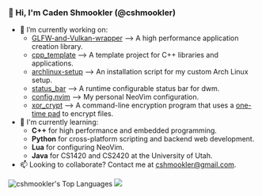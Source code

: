 ### 👋  Hi, I'm Caden Shmookler (@cshmookler)

- 🔭 I’m currently working on:
    - [GLFW-and-Vulkan-wrapper](https://github.com/cshmookler/GLFW-and-Vulkan-wrapper) --> A high performance application creation library.
    - [cpp_template](https://github.com/cshmookler/cpp_template) --> A template project for C++ libraries and applications.
    - [archlinux-setup](https://github.com/cshmookler/archlinux-setup) --> An installation script for my custom Arch Linux setup.
    - [status_bar](https://github.com/cshmookler/status_bar) --> A runtime configurable status bar for dwm.
    - [config.nvim](https://github.com/cshmookler/config.nvim) --> My personal NeoVim configuration.
    - [xor_crypt](https://github.com/cshmookler/xor_crypt) --> A command-line encryption program that uses a [one-time pad](https://en.wikipedia.org/wiki/One-time_pad) to encrypt files.
- 🌱 I'm currently learning:
    - **C++** for high performance and embedded programming.
    - **Python** for cross-platform scripting and backend web development.
    - **Lua** for configuring NeoVim.
    - **Java** for CS1420 and CS2420 at the University of Utah.
- 📫 Looking to collaborate? Contact me at cshmookler@gmail.com.

![cshmookler's Top Languages](https://github-readme-stats.vercel.app/api/top-langs/?username=cshmookler&show_icons=true&langs_count=10&layout=compact&hide_border=true&bg_color=00000000&text_color=3498db)
<picture>
    <source media="(prefers-color-scheme: dark)" srcset="https://github-readme-streak-stats.herokuapp.com/?user=cshmookler&hide_border=true&theme=dark" />
    <img src="https://github-readme-streak-stats.herokuapp.com/?user=cshmookler&hide_border=true&theme=default" />
</picture>
